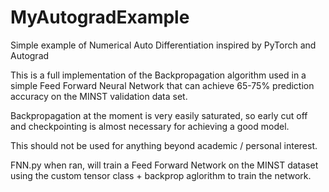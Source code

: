 # MyAutogradExample

Simple example of Numerical Auto Differentiation inspired by PyTorch and Autograd

This is a full implementation of the Backpropagation algorithm used in a simple Feed Forward Neural Network that can achieve 65-75% prediction accuracy on the MINST
validation data set.

Backpropagation at the moment is very easily saturated, so early cut
off and checkpointing is almost necessary for achieving a good model.

This should not be used for anything beyond academic / personal interest.

FNN.py when ran, will train a Feed Forward Network on the MINST dataset using
the custom tensor class + backprop aglorithm to train the network.

